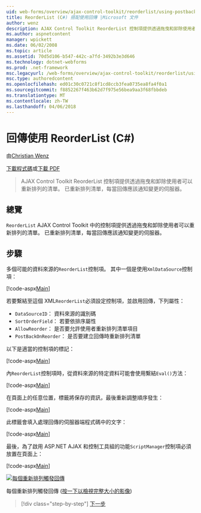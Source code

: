 ```yaml
---
uid: web-forms/overview/ajax-control-toolkit/reorderlist/using-postbacks-with-reorderlist-cs
title: ReorderList (C#) 搭配使用回傳 |Microsoft 文件
author: wenz
description: AJAX Control Toolkit ReorderList 控制項提供透過拖曳和卸除使用者可以重新排列的清單。 已重新排列清單，每當 po...
ms.author: aspnetcontent
manager: wpickett
ms.date: 06/02/2008
ms.topic: article
ms.assetid: 70d5d106-b547-442c-a7fd-3492b3e3d646
ms.technology: dotnet-webforms
ms.prod: .net-framework
msc.legacyurl: /web-forms/overview/ajax-control-toolkit/reorderlist/using-postbacks-with-reorderlist-cs
msc.type: authoredcontent
ms.openlocfilehash: ed01c30c0721c8f1cd8ccb3fea0735ea8fa4f0a1
ms.sourcegitcommit: f8852267f463b62d7f975e56bea9aa3f68fbbdeb
ms.translationtype: MT
ms.contentlocale: zh-TW
ms.lasthandoff: 04/06/2018
---
```

<a name="using-postbacks-with-reorderlist-c"></a>回傳使用 ReorderList (C#)
====================
由[Christian Wenz](https://github.com/wenz)

[下載程式碼](http://download.microsoft.com/download/9/3/f/93f8daea-bebd-4821-833b-95205389c7d0/ReorderList4.cs.zip)或[下載 PDF](http://download.microsoft.com/download/2/d/c/2dc10e34-6983-41d4-9c08-f78f5387d32b/reorderlist4CS.pdf)

> AJAX Control Toolkit ReorderList 控制項提供透過拖曳和卸除使用者可以重新排列的清單。 已重新排列清單，每當回傳應該通知變更的伺服器。


## <a name="overview"></a>總覽

`ReorderList` AJAX Control Toolkit 中的控制項提供透過拖曳和卸除使用者可以重新排列的清單。 已重新排列清單，每當回傳應該通知變更的伺服器。

## <a name="steps"></a>步驟

多個可能的資料來源的`ReorderList`控制項。 其中一個是使用`XmlDataSource`控制項：

[!code-aspx[Main](using-postbacks-with-reorderlist-cs/samples/sample1.aspx)]

若要繫結至這個 XML`ReorderList`必須設定控制項，並啟用回傳，下列屬性：

- `DataSourceID`： 資料來源的識別碼
- `SortOrderField`： 若要依排序屬性
- `AllowReorder`： 是否要允許使用者重新排列清單項目
- `PostBackOnReorder`： 是否要建立回傳時重新排列清單

以下是適當的控制項的標記：

[!code-aspx[Main](using-postbacks-with-reorderlist-cs/samples/sample2.aspx)]

內`ReorderList`控制項時，從資料來源的特定資料可能會使用繫結`Eval()`方法：

[!code-aspx[Main](using-postbacks-with-reorderlist-cs/samples/sample3.aspx)]

在頁面上的任意位置，標籤將保存的資訊，最後重新調整順序發生：

[!code-aspx[Main](using-postbacks-with-reorderlist-cs/samples/sample4.aspx)]

此標籤會填入處理回傳的伺服器端程式碼中的文字：

[!code-aspx[Main](using-postbacks-with-reorderlist-cs/samples/sample5.aspx)]

最後，為了啟用 ASP.NET AJAX 和控制工具組的功能`ScriptManager`控制項必須放置在頁面上：

[!code-aspx[Main](using-postbacks-with-reorderlist-cs/samples/sample6.aspx)]


[![每個重新排列觸發回傳](using-postbacks-with-reorderlist-cs/_static/image2.png)](using-postbacks-with-reorderlist-cs/_static/image1.png)

每個重新排列觸發回傳 ([按一下以檢視完整大小的影像](using-postbacks-with-reorderlist-cs/_static/image3.png))

> [!div class="step-by-step"]
> [下一步](drag-and-drop-via-reorderlist-cs.md)
